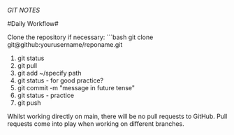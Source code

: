 *GIT NOTES*

#Daily Workflow# 

Clone the repository if necessary: ```bash git clone git@github:yourusername/reponame.git 

1. git status
2. git pull <origin main>
3. git add ~/specify path 
4. git status - for good practice?
5. git commit -m "message in future tense"
6. git status - practice
7. git push <origin main>

Whilst working directly on main, there will be no pull requests to GitHub. 
Pull requests come into play when working on different branches. 

